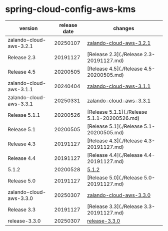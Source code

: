 # spring-cloud-config-aws-kms	


|version|release date|changes|
|---|---|---|
|zalando-cloud-aws-3.2.1|20250107|[zalando-cloud-aws-3.2.1](./zalando-cloud-aws-3.2.1-20250107.md)|
|Release 2.3|20191127|[Release 2.3](./Release 2.3-20191127.md)|
|Release 4.5|20200505|[Release 4.5](./Release 4.5-20200505.md)|
|zalando-cloud-aws-3.1.1|20240404|[zalando-cloud-aws-3.1.1](./zalando-cloud-aws-3.1.1-20240404.md)|
|zalando-cloud-aws-3.3.1|20250331|[zalando-cloud-aws-3.3.1](./zalando-cloud-aws-3.3.1-20250331.md)|
|Release 5.1.1|20200526|[Release 5.1.1](./Release 5.1.1-20200526.md)|
|Release 5.1|20200505|[Release 5.1](./Release 5.1-20200505.md)|
|Release 4.3|20191127|[Release 4.3](./Release 4.3-20191127.md)|
|Release 4.4|20191127|[Release 4.4](./Release 4.4-20191127.md)|
|5.1.2|20200528|[5.1.2](./5.1.2-20200528.md)|
|Release 5.0|20191127|[Release 5.0](./Release 5.0-20191127.md)|
|zalando-cloud-aws-3.3.0|20250307|[zalando-cloud-aws-3.3.0](./zalando-cloud-aws-3.3.0-20250307.md)|
|Release 3.3|20191127|[Release 3.3](./Release 3.3-20191127.md)|
|release-3.3.0|20250307|[release-3.3.0](./release-3.3.0-20250307.md)|

